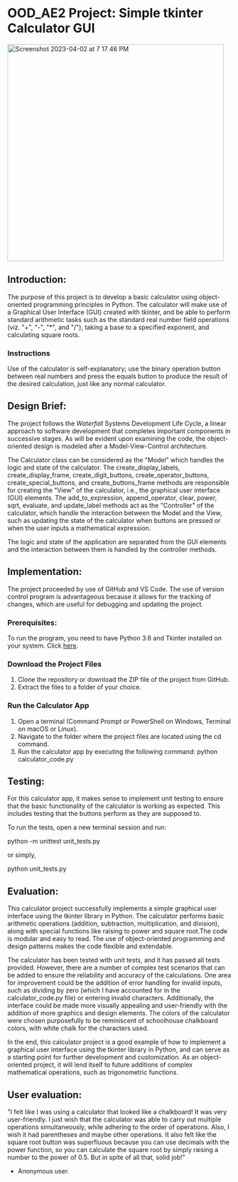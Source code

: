 # OOD_AE2 Project: Simple tkinter Calculator GUI

<img width="487" alt="Screenshot 2023-04-02 at 7 17 46 PM" src="https://user-images.githubusercontent.com/122615154/229371315-99a51e04-d44b-4cd7-8535-c9de921d4d54.png">

## Introduction:

The purpose of this project is to develop a basic calculator using object-oriented programming principles in Python. The calculator will make use of a Graphical User Interface (GUI) created with tkinter, and be able to perform standard arithmetic tasks such as the standard real number field operations (viz. "+", "-", "*", and "/"), taking a base to a specified exponent, and calculating square roots.

### Instructions

Use of the calculator is self-explanatory; use the binary operation button between real numbers and press the equals button to produce the result of the desired calculation, just like any normal calculator.

## Design Brief:
The project follows the *Waterfall* Systems Development Life Cycle, a linear approach to software development that completes important components in successive stages. As will be evident upon examining the code, the object-oriented design is modeled after a Model-View-Control architecture. 

The Calculator class can be considered as the "Model" which handles the logic and state of the calculator. The create_display_labels, create_display_frame, create_digit_buttons, create_operator_buttons, create_special_buttons, and create_buttons_frame methods are responsible for creating the "View" of the calculator, i.e., the graphical user interface (GUI) elements.
The add_to_expression, append_operator, clear, power, sqrt, evaluate, and update_label methods act as the "Controller" of the calculator, which handle the interaction between the Model and the View, such as updating the state of the calculator when buttons are pressed or when the user inputs a mathematical expression.

The logic and state of the application are separated from the GUI elements and the interaction between them is handled by the controller methods.

## Implementation:

The project proceeded by use of GitHub and VS Code. The use of version control program is advantageous because it allows for the tracking of changes, which are useful for debugging and updating the project. 

### Prerequisites:

To run the program, you need to have Python 3.6 and Tkinter installed on your system. Click [here](https://www.python.org/downloads/).

### Download the Project Files

1. Clone the repository or download the ZIP file of the project from GitHub.
2. Extract the files to a folder of your choice.

### Run the Calculator App

1. Open a terminal (Command Prompt or PowerShell on Windows, Terminal on macOS or Linux).
2. Navigate to the folder where the project files are located using the cd command.
3. Run the calculator app by executing the following command: 
python calculator_code.py

## Testing:

For this calculator app, it makes sense to implement unit testing to ensure that the basic functionality of the calculator is working as expected. This includes testing that the buttons perform as they are supposed to. 

To run the tests, open a new terminal session and run:

python -m unittest unit_tests.py

or simply,

python unit_tests.py

## Evaluation:

This calculator project successfully implements a simple graphical user interface using the tkinter library in Python. The calculator performs basic arithmetic operations (addition, subtraction, multiplication, and division), along with special functions like raising to power and square root.The code is modular and easy to read. The use of object-oriented programming and design patterns makes the code flexible and extendable.

The calculator has been tested with unit tests, and it has passed all tests provided. However, there are a number of complex test scenarios that can be added to ensure the reliability and accuracy of the calculations.
One area for improvement could be the addition of error handling for invalid inputs, such as dividing by zero (which I have accounted for in the calculator_code.py file) or entering invalid characters. Additionally, the interface could be made more visually appealing and user-friendly with the addition of more graphics and design elements. The colors of the calculator were chosen purposefully to be reminiscent of schoolhouse chalkboard colors, with white chalk for the characters used.

In the end, this calculator project is a good example of how to implement a graphical user interface using the tkinter library in Python, and can serve as a starting point for further development and customization. As an object-oriented project, it will lend itself to future additions of complex mathematical operations, such as trigonometric functions.

## User evaluation:

"I felt like I was using a calculator that looked like a chalkboard! It was very user-friendly. I just wish that the calculator was able to carry out multiple operations simultaneously, while adhering to the order of operations. Also, I wish it had parentheses and maybe other operations. It also felt like the square root button was superfluous because you can use decimals with the power function, so you can calculate the square root by simply raising a number to the power of 0.5. But in spite of all that, solid job!"

 - Anonymous user.

